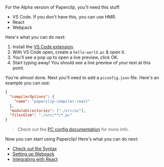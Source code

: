 

For the Alpha version of Paperclip, you'll need this stuff:

- VS Code. If you don't have this, you can use HMR. 
- React
- Webpack

Here's what you can do next:

1. Install the [VS Code extension](https://marketplace.visualstudio.com/items?itemName=crcn.paperclip-vscode-extension).
1. With VS Code open, create a `hello-world.pc` & open it.
1. You'll see a pop up to open a live preview, click OK.
1. Start typing away! You should see a live preview of your text at this point.


You're _almost_ done. Next you'll need to add a `pcconfig.json` file. Here's an example you can use:

```json
{
  "compilerOptions": {
    "name": "paperclip-compiler-react"
  },
  "moduleDirectories": ["./src/ui"],
  "filesGlob": "./src/**/*.pc"
}
```

> Check out the [PC config documentation](../Paperclip%20Config) for more info.

Now you can start using Paperclip! Here's what you can do next:

<!-- - Check out the tutorials -->
- [Check out the Syntax](../Syntax)
- [Setting up Webpack](../Integrations/Webpack)
- [Integrating with React](../Integrations/React)
